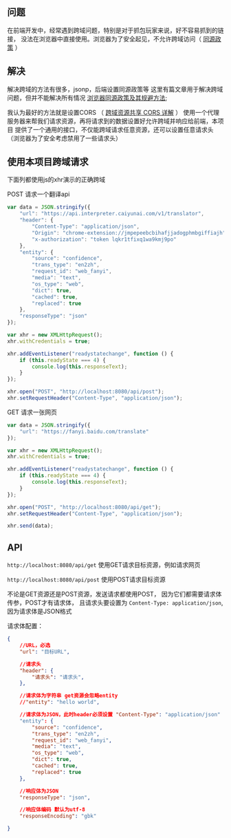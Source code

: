 ## 问题
在前端开发中，经常遇到跨域问题，特别是对于抓包玩家来说，好不容易抓到的链接，
没法在浏览器中直接使用。浏览器为了安全起见，不允许跨域访问（ 
[同源政策](https://developer.mozilla.org/zh-CN/docs/Web/Security/Same-origin_policy)
）

## 解决
解决跨域的方法有很多，jsonp，后端设置同源政策等
这里有篇文章用于解决跨域问题，但并不能解决所有情况
[浏览器同源政策及其规避方法](http://www.ruanyifeng.com/blog/2016/04/same-origin-policy.html);

我认为最好的方法就是设置CORS （
[跨域资源共享 CORS 详解](http://www.ruanyifeng.com/blog/2016/04/cors.html)
）
使用一个代理服务器来帮我们请求资源，再将请求到的数据设置好允许跨域并响应给前端，本项目
提供了一个通用的接口，不仅能跨域请求任意资源，还可以设置任意请求头（浏览器为了安全考虑禁用了一些请求头）

## 使用本项目跨域请求

下面列都使用js的xhr演示的正确跨域

POST 请求一个翻译api

```js
var data = JSON.stringify({
    "url": "https://api.interpreter.caiyunai.com/v1/translator",
    "header": {
        "Content-Type": "application/json",
        "Origin": "chrome-extension://jmpepeebcbihafjjadogphmbgiffiajh",
        "x-authorization": "token lqkr1tfixq1wa9kmj9po"
    },
    "entity": {
        "source": "confidence",
        "trans_type": "en2zh",
        "request_id": "web_fanyi",
        "media": "text",
        "os_type": "web",
        "dict": true,
        "cached": true,
        "replaced": true
    },
    "responseType": "json"
});

var xhr = new XMLHttpRequest();
xhr.withCredentials = true;

xhr.addEventListener("readystatechange", function () {
    if (this.readyState === 4) {
        console.log(this.responseText);
    }
});

xhr.open("POST", "http://localhost:8080/api/post");
xhr.setRequestHeader("Content-Type", "application/json");

```

GET 请求一张网页

```js
var data = JSON.stringify({
    "url": "https://fanyi.baidu.com/translate"
});

var xhr = new XMLHttpRequest();
xhr.withCredentials = true;

xhr.addEventListener("readystatechange", function () {
    if (this.readyState === 4) {
        console.log(this.responseText);
    }
});

xhr.open("POST", "http://localhost:8080/api/get");
xhr.setRequestHeader("Content-Type", "application/json");

xhr.send(data);
```


## API

`http://localhost:8080/api/get` 使用GET请求目标资源，例如请求网页

`http://localhost:8080/api/post` 使用POST请求目标资源

不论是GET资源还是POST资源，发送请求都使用POST，
因为它们都需要请求体传参，POST才有请求体，
且请求头要设置为 `Content-Type: application/json`,
因为请求体是JSON格式

请求体配置：
```json
{
    //URL，必选
    "url": "目标URL",

    //请求头
    "header": {
        "请求头": "请求头",
    },

    //请求体为字符串 get资源会忽略entity
    //"entity": "hello world",

    //请求体为JSON，此时header必须设置 "Content-Type": "application/json"
    "entity": {
        "source": "confidence",
        "trans_type": "en2zh",
        "request_id": "web_fanyi",
        "media": "text",
        "os_type": "web",
        "dict": true,
        "cached": true,
        "replaced": true
    },

    //响应体为JSON 
    "responseType": "json",

    //响应体编码 默认为utf-8
    "responseEncoding": "gbk"

}
```


